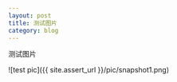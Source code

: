 ```yaml
---
layout: post
title: 测试图片
category: blog
---
```


测试图片

![test pic]({{ site.assert_url }}/pic/snapshot1.png)
